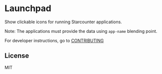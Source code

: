 # Launchpad
Show clickable icons for running Starcounter applications.

Note: The applications must provide the data using `app-name` blending point.

For developer instructions, go to [CONTRIBUTING](CONTRIBUTING.md)

## License

MIT
